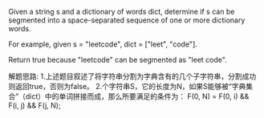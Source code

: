 Given a string s and a dictionary of words dict, determine if s can be segmented into a space-separated sequence of one or more dictionary words.

For example, given
s = "leetcode",
dict = ["leet", "code"].

Return true because "leetcode" can be segmented as "leet code".

解题思路:
        1.上述题目叙述了将字符串分割为字典含有的几个子字符串，分割成功则返回true，否则为false。
        2.个字符串S，它的长度为N，如果S能够被“字典集合”（dict）中的单词拼接而成，那么所要满足的条件为：
                F(0, N) = F(0, i) && F(i, j) && F(j, N);
        

